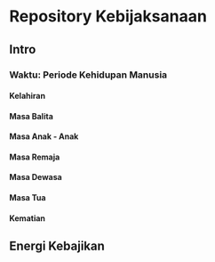# Repository Kebijaksanaan

## Intro

### Waktu: Periode Kehidupan Manusia

#### Kelahiran

#### Masa Balita

#### Masa Anak - Anak

#### Masa Remaja

#### Masa Dewasa 

#### Masa Tua

#### Kematian


## Energi Kebajikan
